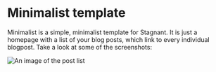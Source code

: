 # Minimalist template

Minimalist is a simple, minimalist template for Stagnant. It is just a homepage with a list of your blog posts, which link to every individual blogpost. Take a look at some of the screenshots:

![An image of the post list]()